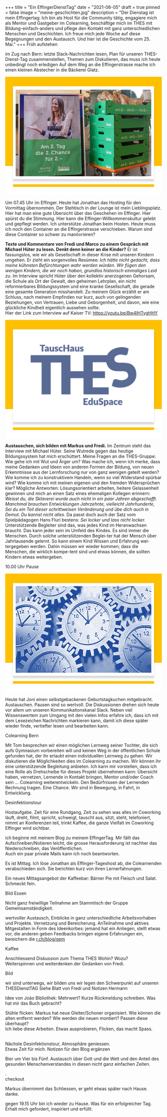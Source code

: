 +++
title = "Ein EffingerDienstTag"
date = "2021-06-05"
draft = true
pinned = false
image = "meine-geschichten.jpg"
description = "Der Dienstag ist mein Effingertag: Ich bin als Host für die Community tätig, engagiere mich als Mentor und Gastgeber im Colearning, beschäftige mich im THES mit Bildung-einfach-anders und pflege den Kontakt mit ganz unterschiedlichen Menschen und Geschichten. Ich freue mich jede Woche auf diese Begegnungen und den Austausch. Und hier ist die Geschichte vom 25. Mai."
+++
Früh aufstehen

im Zug nach Bern: letzte Slack-Nachrichten lesen, Plan für unseren THES-Dienst-Tag zusammenstellen, Themen zum Diskutieren, das muss ich heute unbedingt noch erledigen
Auf dem Weg an die Effingerstrasse mache ich einen kleinen Abstecher in die Bäckerei Glatz.

![2 2 2 gibt nicht verkaufter Ware aus den Verkaufsstellen eine zweite Chance. Einwandfreie Backwaren mit einem Warenwert zwischen fünf und zehn Franken werden am zweiten Tag für zwei Franken verkauft.](folie1.jpg)

Um 07.45 Uhr im Effinger. Heute hat Jonathan das Hosting für den Vormittag übernommen. Der Stehtisch in der Lounge ist mein Lieblingsplatz. Hier hat man eine gute Übersicht über das Geschehen im Effinger. Hier spürst du die Stimmung. Hier kann die Effinger-Willkommenskultur gelebt und gepflegt werden.
Ich unterstütze Jonathan beim Hosten. Heute muss ich noch den Container an die Effingerstrasse verschieben. Warum sind diese Container so schwer zu manövrieren?

**Texte und Kommentare von Fredi und Marco zu einem Gespräch mit Michael Hüter zu lesen. Denkt denn keiner an die Kinder?**
Er ist fassungslos, wie wir als Gesellschaft in dieser Krise mit unseren Kindern umgehen. Er zieht ein sorgenvolles Resümee: *Ich hätte nicht gedacht, dass meine kühnsten Befürchtungen wahr werden würden. Wir fügen den wenigen Kindern, die wir noch haben, grundlos historisch einmaliges Leid zu*. Im Interview spricht Hüter über den kollektiv anerzogenen Gehorsam, die Schule als Ort der Gewalt, den geheimen Lehrplan, ein nicht reformierbares Bildungssystem und eine kranke Gesellschaft, die gerade eine gesamte Generation misshandelt. Zu meinem Glück erzählt er am Schluss, nach meinem Empfinden nur kurz, auch von gelingenden Beziehungen, von Vertrauen, Liebe und Geborgenheit, und davon, wie eine glückliche Kindheit eigentlich aussehen sollte.\
Hier der Link zum Interview auf Kaiser TV: <https://youtu.be/Bw4IHTvgHHY>

![](folie4.jpg)

**Austauschen, sich bilden mit Markus und Fredi.** 
Im Zentrum steht das Interview mit Michael Hüter. Seine Wutrede gegen das heutige Bildungssystem hat mich erschüttert. Meine Fragen an die THES-Gruppe: Wie gehe ich mit Wut und Ärger um? Was mache ich, wenn ich merke, dass meine Gedanken und Ideen von anderen Formen der Bildung, von neuen Erkenntnisse aus der Lernforschung nur von ganz wenigen geteilt werden? Wie komme ich zu konstruktivem Handeln, wenn so viel Widerstand spürbar wird? Wie komme ich mit meinen eigenen und den fremden Widersprüchen klar?
Mögliche Antworten: 
Lösungsorientiert arbeiten, heitere Gelassenheit gewinnen und mich an einen Satz eines ehemaligen Kollegen erinnern: *Weisst du, die Sklaverei wurde auch nicht in ein paar Jahren abgeschafft. Manchmal brauchen Entwicklungen Jahrzehnte, vielleicht Jahrhunderte, Sei du ein Teil dieser schrittweisen Veränderung und übe dich auch in Demut.* *Du kannst nicht alles.* 
Da passt doch auch der Satz vom Spielpädagogen Hans Fluri bestens: *Sei locker und lass nicht locker.* 
Unterstützende Begleiter sind das, was jedes Kind im Heranwachsen braucht. Das kann jeder sein im Umfeld des Kindes. Es sind immer die Menschen. Durch solche unterstützenden Beglei-ter hat der Mensch über Jahrtausende gelernt. So kann einem Kind Wissen und Erfahrung wei-tergegeben werden. Dahin müssen wir wieder kommen; dass die Menschen, die wirklich kompe-tent sind und etwas können, die sollten Kindern etwas weitergeben.

10.00 Uhr Pause

![](folie2.jpg)

Heute hat Joni einen selbstgebackenen Geburtstagkuchen mitgebracht. Austauschen. Pausen sind so wertvoll. Die Diskussionen drehen sich heute vor allem um unseren Kommunikationskanal Slack. Neben viel Wissenswertem zum Umgang mit den vielen Infos erfahre ich, dass ich mit dem Lesezeichen Nachrichten markieren kann, damit ich diese später wieder finde, vertiefter lesen und bearbeiten kann.

Colearning Bern

Mit Tom besprechen wir einen möglichen Lernweg seiner Tochter, die sich aufs Gymnasium vorbereiten will und keinen Weg in der öffentlichen Schule gefunden hat, der ihr erlaubt einen individuellen Lernweg zu gehen. Wir diskutieren die Möglichkeiten dies im Colearning zu machen. Wir können ihr eine unterstützende Begleitung anbieten. Ich kann mir vorstellen, dass ich eine Rolle als Drehscheibe für dieses Projekt übernehmen kann: Übersicht haben, vernetzen, Lernende in Kontakt bringen, Mentor und/oder Coach sein … Colearning weiterentwickeln. Den Bedürfnissen der Lernenden Rechnung tragen. Eine Chance. Wir sind in Bewegung, in Fahrt, in Entwicklung. 

Desinfektionstour

Hostaufgabe. Zeit für eine  Rundgang, Zeit zu sehen  was alles im Coworking läuft, dreht, filmt, spricht, schweigt, tauscht aus, sitzt, steht, telefoniert, nimmt an Konferenzen teil, trinkt Kaffee, die ganze Vielfalt im Coworking Effinger wird sichtbar.

ich beginne mit meinem Blog zu meinem EffingerTag. Mir fällt das Aufschreiben/Notieren leicht, die grosse Herausforderung ist nachher das Niederschreiben, das Veröffentlichen. \
Auch ein paar private Mails kann ich noch beantworten.

Es ist Mittag. Ich löse Jonathan als Effinger-Tageshost ab, die Colearnenden verabschieden sich. Sie berichten kurz von ihren Lernerfahrungen.

Ein neues Mittagsangebot der Kaffeebar: Bärner Pie mit Fleisch und Salat. Schmeckt fein.

Bild Essen

Nicht ganz freiwillige Teilnahme am Stammtisch der Gruppe Gemeinsamständigkeit. 

wertvoller Austausch, Einblicke in ganz unterschiedliche Arbeitsvorhaben und Projekte. Vernetzung und Bereicherung. AnTeilnahme und aktives Mitgestalten in Form des Ideenkorbes: jemand hat ein Anliegen, stellt etwas vor, die anderen geben Feedbacks bringen eigene Erfahrungen ein, bereichern die [r.ch/blog/gem](https://www.effinger.ch/blog/gemeinsamstaendigkeit/)

Kaffee

Anschliessend Diskussion zum Thema THES Wohin? Wozu? \
Weiterspinnen und weiterdenken der Gedanken von Fredi.

Bild

wir sind unterwegs, wir bilden uns wir legen den Schwerpunkt auf unseren THESDienstTAG  Siehe Blatt von Fredi und Notizen Hermann 

Idee von João Bibliothek: Mehrwert? Kurze Rückmeldung schreiben. Was hat mir das Buch gebracht?

Stühle flicken. Markus hat neue Gleiter/Schoner organisiert. Wie können die alten entfernt werden? Wie werden die neuen montiert? Passen diese überhaupt?\
Ich liebe diese Arbeiten. Etwas ausprobieren, Flicken, das macht Spass.

\
Nächste Desinfektionstour, Atmosphäre geniessen.\
Etwas Zeit für mich. Notizen für den Blog ergänzen

Bier um Vier bis Fünf. Austausch über Gott und die Welt und den Anteil des gesunden Menschenverstandes in diesen nicht ganz einfachen Zeiten. 

. \
checkout 

Markus übernimmt das Schliessen, er geht etwas später nach Hause. danke.

gegen 19.15 Uhr bin ich wieder zu Hause.  Was für ein erfolgreicher Tag. Erhalt mich gefordert, inspiriert und erfüllt.